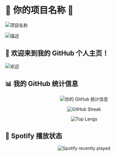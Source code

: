 # 🌟 你的项目名称 🌟

![项目名称](https://readme-typing-svg.demolab.com?font=Fira+Code&pause=1000&color=F70000&width=435&lines=🌟+欢迎访问我的项目!+🌟;这是一个非常有趣的项目;让我们一起探索吧!)

![描述](https://readme-typing-svg.demolab.com?font=Fira+Code&pause=1000&color=00F700&width=435&lines=这是一个动态描述;用于展示项目的亮点;希望你喜欢!)

## 👋 欢迎来到我的 GitHub 个人主页！

![欢迎](https://readme-typing-svg.demolab.com?font=Fira+Code&pause=1000&color=FF5733&center=true&width=1000&lines=欢迎来到我的GitHub主页!;很高兴见到你!;请随意浏览我的项目!)

## 📊 我的 GitHub 统计信息

<div align="center">

  ![你的 GitHub 统计信息](https://github-readme-stats.vercel.app/api?username=zengchaoqun0625&show_icons=true&hide_border=true&bg_color=30,e96443,904e95&title_color=fff&text_color=fff)

  ![GitHub Streak](https://github-readme-streak-stats.herokuapp.com/?user=zengchaoqun0625&hide_border=true&background=30,e96443,904e95&ring=fff&fire=fff&currStreakLabel=fff)

  ![Top Langs](https://github-readme-stats.vercel.app/api/top-langs/?username=zengchaoqun0625&layout=compact&hide_border=true&bg_color=30,e96443,904e95&title_color=fff&text_color=fff)

</div>

## 🎵 Spotify 播放状态

<div align="center">

![Spotify recently played](https://spotify-recently-played-readme.vercel.app/api?user=Alvin.zeng)

</div>
